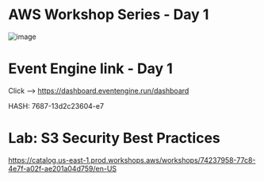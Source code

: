 # AWS Workshop Series - Day 1

![image](https://user-images.githubusercontent.com/58282807/188838866-7af2f903-d945-4442-bc3e-ffff23af9dd7.png)

# Event Engine link - Day 1
Click --> https://dashboard.eventengine.run/dashboard

HASH: 7687-13d2c23604-e7

# Lab: S3 Security Best Practices

https://catalog.us-east-1.prod.workshops.aws/workshops/74237958-77c8-4e7f-a02f-ae201a04d759/en-US
